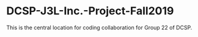 # DCSP-J3L-Inc.-Project-Fall2019
This is the central location for coding collaboration for Group 22 of DCSP.
